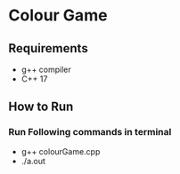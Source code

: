 # Colour Game

## Requirements

- g++ compiler 
- C++ 17 

## How to Run

### Run Following commands in terminal

- g++ colourGame.cpp
- ./a.out
